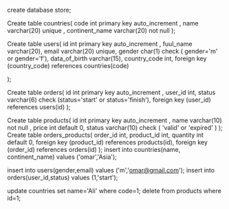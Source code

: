 create database store;

Create table countries(
    code int primary key auto_increment ,
name varchar(20) unique ,
continent_name varchar(20) not null
);

Create table users(
    id int primary key auto_increment ,
    fuul_name varchar(20),
    email varchar(20) unique,
    gender char(1) check ( gender='m' or gender='f'),
    data_of_birth varchar(15),
    country_code int,
    foreign key (country_code) references countries(code)

);

Create table orders(
    id int primary key auto_increment ,
    user_id int,
    status varchar(6) check (status='start' or status='finish'),
    foreign key (user_id) references users(id)
);


Create table products(
    id int primary key auto_increment ,
     name varchar(10) not null ,
     price int default  0,
     status varchar(10) check ( 'valid' or 'expired' )
);
Create table orders_products(
    order_id int,
    product_id int,
     quantity int default  0,
     foreign key (product_id) references products(id),
     foreign key (order_id) references orders(id)
);
insert  into countries(name, continent_name) values  ('omar','Asia');

insert  into users(gender,email) values  ('m','omar@gmail.com');
insert  into orders(user_id,status) values  (1,'start');



update  countries set  name='Ali' where code=1;
delete from  products where id=1;





























